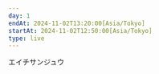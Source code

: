 ```yaml
---
day: 1
endAt: 2024-11-02T13:20:00[Asia/Tokyo]
startAt: 2024-11-02T12:50:00[Asia/Tokyo]
type: live
---
```


エイチサンジュウ
